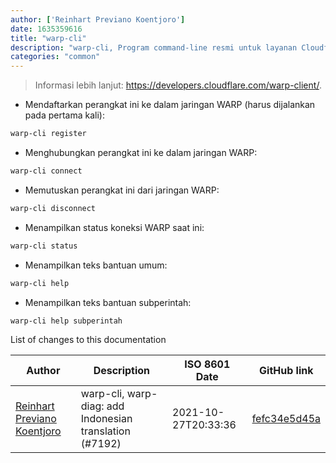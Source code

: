 ```yaml
---
author: ['Reinhart Previano Koentjoro']
date: 1635359616
title: "warp-cli"
description: "warp-cli, Program command-line resmi untuk layanan Cloudflare WARP."
categories: "common"
---
```

> Informasi lebih lanjut: <https://developers.cloudflare.com/warp-client/>.

- Mendaftarkan perangkat ini ke dalam jaringan WARP (harus dijalankan pada pertama kali):

```bash
warp-cli register
```

- Menghubungkan perangkat ini ke dalam jaringan WARP:

```bash
warp-cli connect
```

- Memutuskan perangkat ini dari jaringan WARP:

```bash
warp-cli disconnect
```

- Menampilkan status koneksi WARP saat ini:

```bash
warp-cli status
```

- Menampilkan teks bantuan umum:

```bash
warp-cli help
```

- Menampilkan teks bantuan subperintah:

```bash
warp-cli help subperintah
```
List of changes to this documentation


Author | Description | ISO 8601 Date | GitHub link
------|-----|-----|-----
[Reinhart Previano Koentjoro](mailto:reinhart_previano@yahoo.com) | warp-cli, warp-diag: add Indonesian translation (#7192) | 2021-10-27T20:33:36 | [fefc34e5d45a](https://github.com/tldr-pages/tldr/commit/fefc34e5d45a0feaa9464381540d4ffe1189605c)

